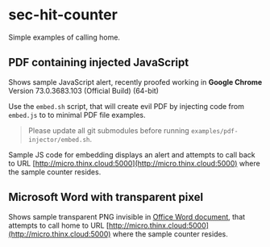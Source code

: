 # sec-hit-counter

Simple examples of calling home.

## PDF containing injected JavaScript

Shows sample JavaScript alert, recently proofed working in **Google Chrome** Version 73.0.3683.103 (Official Build) (64-bit)

Use the `embed.sh` script, that will create evil PDF by injecting code from `embed.js` to to minimal PDF file examples.

> Please update all git submodules before running `examples/pdf-injector/embed.sh`.
 
Sample JS code for embedding displays an alert and attempts to call back to URL [http://micro.thinx.cloud:5000](http://micro.thinx.cloud:5000) where the sample counter resides.

## Microsoft Word with transparent pixel

Shows sample transparent PNG invisible in [Office Word document](./examples/docx-linked-pixel/Passwords.docx), that attempts to call home to URL [http://micro.thinx.cloud:5000](http://micro.thinx.cloud:5000) where the sample counter resides.

